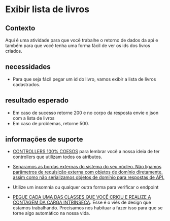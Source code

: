 # Exibir lista de livros

## Contexto

Aqui é uma atividade para que você trabalhe o retorno de dados da api e também para que você tenha uma forma fácil de ver os ids dos livros criados.

## necessidades

* Para que seja fácil pegar um id do livro, vamos exibir a lista de livros cadastrados. 

## resultado esperado

* Em caso de sucesso retorne 200 e no corpo da resposta envie o json com a lista de livros
* Em caso de problemas, retorne 500.

## informações de suporte

* [CONTROLLERS 100% COESOS](../informacao-suporte-design/controllers-100-coesos.md) para lembrar você a nossa ideia de ter controllers que utilizam todos os atributos.

* [Separamos as bordas externas do sistema do seu núcleo. Não ligamos parâmetros de requisição externa com objetos de domínio diretamente, assim como não serializamos objetos de domínio para respostas de API.](../informacao-suporte-design/nao-serializamos-objetos-de-dominio-para-respostas-de-api.md)

* Utilize um insomnia ou qualquer outra forma para verificar o endpoint

* [PEGUE CADA UMA DAS CLASSES QUE VOCÊ CRIOU E REALIZE A CONTAGEM DA CARGA INTRÍNSECA](../informacao-suporte-design/treino-contagem-carga-intrinseca.md). Esse é o viés de design que estamos trabalhando. Precisamos nos habituar a fazer isso para que se torne algo automático na nossa vida.
